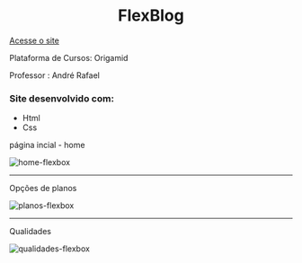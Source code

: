<h1 align="center">FlexBlog</h1>

[Acesse o site](https://lucasleitedosreis.github.io/flexblog/ "FlexBlog")

Plataforma de Cursos: Origamid

Professor : André Rafael

<h3>Site desenvolvido com:</h3>

 <ul>
   <li>Html</li>
   <li>Css</li>
 </ul>


página incial - home

![home-flexbox](https://user-images.githubusercontent.com/86244795/182500852-50c328b3-09c9-4e17-9c3d-ceba9abc7fd9.png)

<hr>

Opções de planos

![planos-flexbox](https://user-images.githubusercontent.com/86244795/182501138-56e973ab-3ff4-4e39-9ed0-09295578348f.png)

<hr>

Qualidades

![qualidades-flexbox](https://user-images.githubusercontent.com/86244795/182501222-7878b584-5f8a-4ae6-a004-25414d416abb.png)

